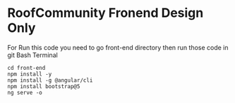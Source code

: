 # RoofCommunity Fronend Design Only
For Run this code you need to go front-end directory then run those code in git Bash Terminal 
```
cd front-end
npm install -y
npm install -g @angular/cli
npm install bootstrap@5
ng serve -o
```
